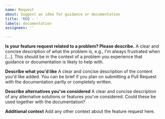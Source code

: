 ```yaml
---
name: Request
about: Suggest an idea for guidance or documentation
title: 'REQ - '
labels: documentation
assignees: ''

---
```


**Is your feature request related to a problem? Please describe.**
A clear and concise description of what the problem is, e.g., I'm always frustrated when [...]. This should be in the context of a problem you experience that guidance or documentation is likely to help with.

**Describe what you'd like**
A clear and concise description of the content you'd like added. You can be brief if you plan on submitting a Pull Request with the documentation partly or completely written. 

**Describe alternatives you've considered**
A clear and concise description of any alternative solutions or features you've considered. Could these be used together with the documentation?

**Additional context**
Add any other context about the feature request here.
